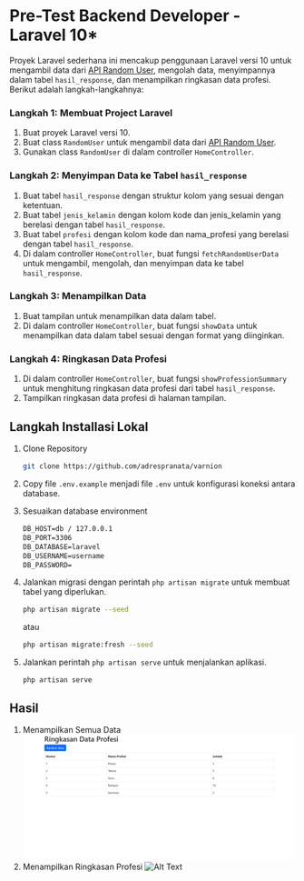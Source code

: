 # Pre-Test Backend Developer - Laravel 10*

Proyek Laravel sederhana ini mencakup penggunaan Laravel versi 10 untuk mengambil data dari [API Random User](https://randomuser.me/api/), mengolah data, menyimpannya dalam tabel `hasil_response`, dan menampilkan ringkasan data profesi. Berikut adalah langkah-langkahnya:

### Langkah 1: Membuat Project Laravel

1. Buat proyek Laravel versi 10.
2. Buat class `RandomUser` untuk mengambil data dari [API Random User](https://randomuser.me/api/).
3. Gunakan class `RandomUser` di dalam controller `HomeController`.

### Langkah 2: Menyimpan Data ke Tabel `hasil_response`

1. Buat tabel `hasil_response` dengan struktur kolom yang sesuai dengan ketentuan.
2. Buat tabel `jenis_kelamin` dengan kolom kode dan jenis_kelamin yang berelasi dengan tabel `hasil_response`.
3. Buat tabel `profesi` dengan kolom kode dan nama_profesi yang berelasi dengan tabel `hasil_response`.
4. Di dalam controller `HomeController`, buat fungsi `fetchRandomUserData` untuk mengambil, mengolah, dan menyimpan data ke tabel `hasil_response`.

### Langkah 3: Menampilkan Data

1. Buat tampilan untuk menampilkan data dalam tabel.
2. Di dalam controller `HomeController`, buat fungsi `showData` untuk menampilkan data dalam tabel sesuai dengan format yang diinginkan.

### Langkah 4: Ringkasan Data Profesi

1. Di dalam controller `HomeController`, buat fungsi `showProfessionSummary` untuk menghitung ringkasan data profesi dari tabel `hasil_response`.
2. Tampilkan ringkasan data profesi di halaman tampilan.


## Langkah Installasi Lokal

1. Clone Repository
    ```bash
    git clone https://github.com/adrespranata/varnion
    ```
2. Copy file `.env.example` menjadi file `.env` untuk konfigurasi koneksi antara database.

3. Sesuaikan database environment
    ```
    DB_HOST=db / 127.0.0.1
    DB_PORT=3306
    DB_DATABASE=laravel
    DB_USERNAME=username
    DB_PASSWORD=
    ```
4. Jalankan migrasi dengan perintah `php artisan migrate` untuk membuat tabel yang diperlukan.
    ```bash
    php artisan migrate --seed
    ```
    atau
    ```bash
    php artisan migrate:fresh --seed
    ```
5. Jalankan perintah `php artisan serve` untuk menjalankan aplikasi.
    ```bash
    php artisan serve
    ```
## Hasil
1. Menampilkan Semua Data
    ![Alt Text](/public/images/ringkasan.png)
2. Menampilkan Ringkasan Profesi
    ![Alt Text](/images/ringkasan.png)
